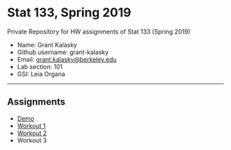 # Stat 133, Spring 2019

Private Repository for HW assignments of Stat 133 (Spring 2019)

- Name: Grant Kalasky
- Github username: grant-kalasky
- Email: grant.kalasky@berkeley.edu
- Lab section: 101
- GSI: Leia Organa

-----

## Assignments

- [Demo](demo)
- [Workout 1](workout1)
- [Workout 2](workout2)
- Workout 3


